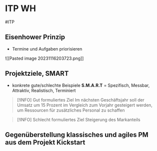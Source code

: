 # ITP WH
#ITP 

## Eisenhower Prinzip
- Termine und Aufgaben priorisieren

![[Pasted image 20231116203723.png]]

## Projektziele, SMART

- konkrete gute/schlechte Beispiele 
**S.M.A.R.T** = Spezifisch, Messbar, Attraktiv, Realistisch, Terminiert

>[!INFO] Gut formuliertes Ziel
> Im nächsten Geschäftsjahr soll der Umsatz um 15 Prozent im Vergleich zum Vorjahr gesteigert werden, um Ressourcen für zusätzliches Personal zu schaffen

>[!INFO] Schlecht formuliertes Ziel
>Steigerung des Markanteils


## Gegenüberstellung klassisches und agiles PM aus dem Projekt Kickstart


